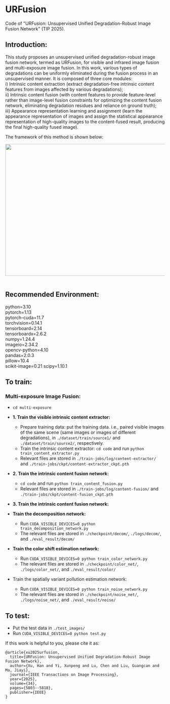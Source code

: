 # URFusion
Code of "URFusion: Unsupervised Unified Degradation-Robust Image Fusion Network" (TIP 2025).

## Introduction:
This study proposes an unsupervised unified degradation-robust image fusion network, termed as URFusion, for visible and infrared image fusion and multi-exposure image fusion. In this work, various types of degradations can be uniformly eliminated during the fusion process in an unsupervised manner. It is composed of three core modules:<br>
i) Intrinsic content extraction (extract degradation-free intrinsic content features from images affected by various degradations);<br>
ii) Intrinsic content fusion (with content features to provide feature-level rather than image-level fusion constraints for optimizing the content fusion network, eliminating degradation residues and reliance on ground truth);<br>
iii) Appearance representation learning and assignment (learn the appearance representation of images and assign the statistical appearance representation of high-quality images to the content-fused result, producing the final high-quality fused image).
<br>

The framework of this method is shown below:
<div align=center><img src="https://github.com/hanna-xu/others/blob/master/images/URFusion_framework.jpg" width="870" height="416"/></div>
<br>


## Recommended Environment:
python=3.10<br>
pytorch=1.13<br>
pytorch-cuda=11.7<br>
torchvision=0.14.1<br>
tensorboard=2.14<br>
tensorboardx=2.6.2<br>
numpy=1.24.4<br>
imageio=2.34.2<br>
opencv-python=4.10<br>
pandas=2.0.3<br>
pillow=10.4<br>
scikit-image=0.21
scipy=1.10.1<br>

## __To train:__
### Multi-exposure Image Fusion:
*  `cd multi-exposure`<br>
* __1. Train the visible intrinsic content extractor:__<br>
  * Prepare training data: put the training data. i.e., paired visible images of the same scene (same images or images of different degradations), in `./dataset/train/source1/` and `./dataset/train/source2/`, respectively.
  * Train the intrinsic content extractor: `cd code` and run `python train_content_extractor.py`<br>
  * Relevant files are stored in `./train-jobs/log/content-extractor/` and `./train-jobs/ckpt/content-extractor_ckpt.pth`
* __2. Train the intrinsic content fusion network:__<br>
  * `cd code` and run `python train_content_fusion.py`<br>
  * Relevant files are stored in `./train-jobs/log/content-fusion/` and `./train-jobs/ckpt/content-fusion_ckpt.pth`
* __3. Train the intrinsic content fusion network:__<br>





* __Train the decomposition network:__<br>
  * Run ```CUDA_VISIBLE_DEVICES=0 python train_decomposition_network.py```<br>
  * The relevant files are stored in `./checkpoint/decom/`, `./logs/decom/`, and `./eval_result/decom/`

* __Train the color shift estimation network:__<br>
  * Run ```CUDA_VISIBLE_DEVICES=0 python train_color_network.py```<br>
  * The relevant files are stored in `./checkpoint/color_net/`, `./logs/color_net/`, and `./eval_result/color/`

* Train the spatially variant pollution estimation network:<br>
  * Run ```CUDA_VISIBLE_DEVICES=0 python train_noise_network.py```<br>
  * The relevant files are stored in `./checkpoint/noise_net/`, `./logs/noise_net/`, and `./eval_result/noise/`


## __To test:__
  * Put the test data in `./test_images/`
  * Run ```CUDA_VISIBLE_DEVICES=0 python test.py```<br>
  
If this work is helpful to you, please cite it as:
```
@article{xu2025urfusion,
  title={URFusion: Unsupervised Unified Degradation-Robust Image Fusion Network},
  author={Xu, Han and Yi, Xunpeng and Lu, Chen and Liu, Guangcan and Ma, Jiayi},
  journal={IEEE Transactions on Image Processing},
  year={2025},
  volume={34},
  pages={5803--5818},
  publisher={IEEE}
}
```

